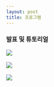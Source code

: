 ```yaml
---
layout: post
title: 프로그램
---
```





### 발표 및 튜토리얼



<img src='http://drive.google.com/uc?export=view&id=1bH75imRyXjqWWzIeS1OVa11j6z7ZjMZB' /><br>        
<img src='http://drive.google.com/uc?export=view&id=1qBbYeDcSfxYlz8vgMRnnAPb9MqKJ-AW0' /><br>           
<img src='http://drive.google.com/uc?export=view&id=1iog92Cjpi479blu1HrnLYoLXjHv1bj1E' /><br>                     
          









